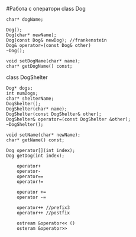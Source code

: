 #Работа с оператори 
class Dog

	char* dogName;
	
	Dog();
	Dog(char* newName);
	Dog(const Dog& newDog); //frankenstein
	Dog& operator=(const Dog& other) 
	~Dog();

	void setDogName(char* name);
	char* getDogName() const;


class DogShelter

	Dog* dogs;
    int numDogs;
	char* shelterName;
	DogShelter();
	DogShelter(char* name);
	DogShelter(const DogShelter& other);
	DogShelter& operator=(const DogShelter &other);
	~DogShelter();

	void setName(char* newName);
	char* getName() const;

	Dog operator[](int index);
	Dog getDog(int index);

		operator+
		operator-
		operator==
		operator!=

		operator +=
		operator -=

		operator++ //prefix3
		operator++ //postfix
		
		ostream &operator<< ()
		osteram &operator>>
		
